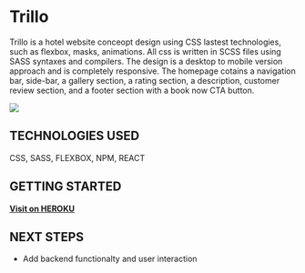 # Trillo

Trillo is a hotel website conceopt design using CSS lastest technologies, such as flexbox, masks, animations. All css is written in SCSS files using SASS syntaxes and compilers. The design is a desktop to mobile version approach and is completely responsive. The homepage cotains a navigation bar, side-bar, a gallery section, a rating section, a description, customer review section, and a footer section with a book now CTA button.

<img src="https://i.imgur.com/gTZW3U8.png">

## TECHNOLOGIES USED

CSS, SASS, FLEXBOX, NPM, REACT

## GETTING STARTED

[<b>Visit on HEROKU</b>](https://trillo143.herokuapp.com/)

## NEXT STEPS

- Add backend functionalty and user interaction
